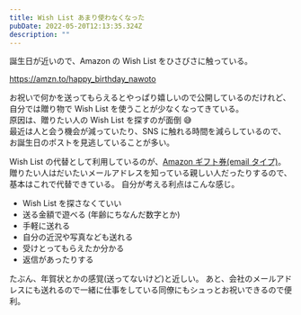 ```yaml
---
title: Wish List あまり使わなくなった
pubDate: 2022-05-20T12:13:35.324Z
description: ""
---
```


誕生日が近いので、Amazon の Wish List をひさびさに触っている。

https://amzn.to/happy_birthday_nawoto

お祝いで何かを送ってもらえるとやっぱり嬉しいので公開しているのだけれど、自分では贈り物で Wish List を使うことが少なくなってきている。  
原因は、贈りたい人の Wish List を探すのが面倒 😅  
最近は人と会う機会が減っていたり、SNS に触れる時間を減らしているので、お誕生日のポストを見逃していることが多い。

Wish List の代替として利用しているのが、[Amazon ギフト券(email タイプ)](https://amzn.to/3831O8D)。
贈りたい人はだいたいメールアドレスを知っている親しい人だったりするので、基本はこれで代替できている。
自分が考える利点はこんな感じ。

- Wish List を探さなくていい
- 送る金額で遊べる (年齢にちなんだ数字とか)
- 手軽に送れる
- 自分の近況や写真なども送れる
- 受けとってもらえたか分かる
- 返信があったりする

たぶん、年賀状とかの感覚(送ってないけど)と近しい。
あと、会社のメールアドレスにも送れるので一緒に仕事をしている同僚にもシュっとお祝いできるので便利。
